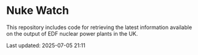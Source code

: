 # Nuke Watch

This repository includes code for retrieving the latest information available on the output of EDF nuclear power plants in the UK.

Last updated: 2025-07-05 21:11